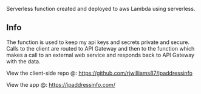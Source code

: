 Serverless function created and deployed to aws Lambda using serverless.

## Info

The function is used to keep my api keys and secrets private and secure. Calls to the client are routed to API Gateway and then to the function which makes a call to an external web service and responds back to API Gateway with the data.

View the client-side repo @: https://github.com/rjwilliams87/ipaddressinfo

View the app @: https://ipaddressinfo.com/
